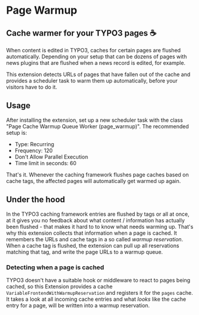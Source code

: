 # Page Warmup

## Cache warmer for your TYPO3 pages ☕️

When content is edited in TYPO3, caches for certain pages are flushed automatically. Depending on your setup that can be dozens of pages with news plugins that are flushed when a news record is
edited, for example.

This extension detects URLs of pages that have fallen out of the cache and provides a scheduler task to warm them up automatically, before your visitors have to do it.

## Usage

After installing the extension, set up a new scheduler task with the class "Page Cache Warmup Queue Worker (page_warmup)". The recommended setup is:

* Type: Recurring
* Frequency: 120
* Don't Allow Parallel Execution
* Time limit in seconds: 60

That's it. Whenever the caching framework flushes page caches based on cache tags, the affected pages will automatically get warmed up again.

## Under the hood

In the TYPO3 caching framework entries are flushed by tags or all at once, at it gives you no feedback about what content / information has actually been flushed - that makes it hard to to know what
needs warming up. That's why this extension collects that information when a page is cached. It remembers the URLs and cache tags in a so called _warmup reservation_. When a cache tag is flushed, the
extension can pull up all reservations matching that tag, and write the page URLs to a warmup queue.

### Detecting when a page is cached

TYPO3 doesn't have a suitable hook or middleware to react to pages being cached, so this Extension provides a cache `VariableFrontendWithWarmupReservation` and registers it for the `pages` cache. It
takes a look at all incoming cache entries and what _looks_ like the cache entry for a page, will be written into a warmup reservation.
